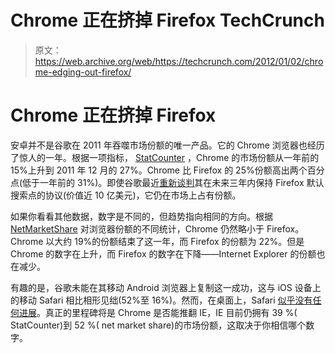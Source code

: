 # Chrome 正在挤掉 Firefox TechCrunch

> 原文：<https://web.archive.org/web/https://techcrunch.com/2012/01/02/chrome-edging-out-firefox/>

# Chrome 正在挤掉 Firefox

安卓并不是谷歌在 2011 年吞噬市场份额的唯一产品。它的 Chrome 浏览器也经历了惊人的一年。根据一项指标， [StatCounter](https://web.archive.org/web/20221209024132/http://gs.statcounter.com/) ，Chrome 的市场份额从一年前的 15%上升到 2011 年 12 月的 27%。Chrome 比 Firefox 的 25%份额高出两个百分点(低于一年前的 31%)。即使谷歌最近[重新谈判](https://web.archive.org/web/20221209024132/http://www.netmarketshare.com/browser-market-share.aspx?qprid=1&qpcustomb=0)其在未来三年内保持 Firefox 默认搜索点的协议(价值近 10 亿美元)，它仍在市场上占有份额。

如果你看看其他数据，数字是不同的，但趋势指向相同的方向。根据 [NetMarketShare](https://web.archive.org/web/20221209024132/http://www.netmarketshare.com/browser-market-share.aspx?qprid=1&qpcustomb=0) 对浏览器份额的不同统计，Chrome 仍然略小于 Firefox。Chrome 以大约 19%的份额结束了这一年，而 Firefox 的份额为 22%。但是 Chrome 的数字在上升，而 Firefox 的数字在下降——Internet Explorer 的份额也在减少。

有趣的是，谷歌未能在其移动 Android 浏览器上复制这一成功，这与 iOS 设备上的移动 Safari 相比相形见绌(52%至 16%)。然而，在桌面上，Safari [似乎没有任何进展](https://web.archive.org/web/20221209024132/https://beta.techcrunch.com/2011/12/24/safari-and-chrome/)。真正的里程碑将是 Chrome 是否能推翻 IE，IE 目前仍拥有 39 %( StatCounter)到 52 %( net market share)的市场份额，这取决于你相信哪个数字。